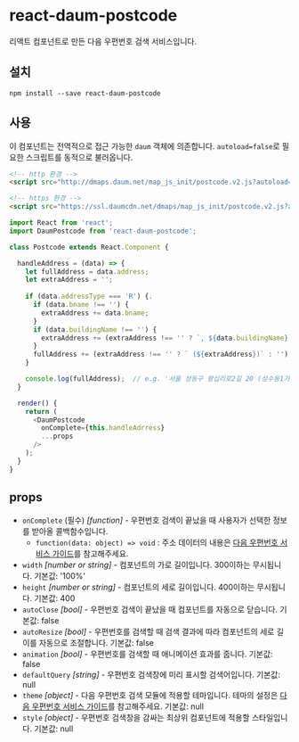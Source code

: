 # react-daum-postcode

리액트 컴포넌트로 만든 다음 우편번호 검색 서비스입니다.

## 설치

```shell
npm install --save react-daum-postcode
```

## 사용

이 컴포넌트는 전역적으로 접근 가능한 `daum` 객체에 의존합니다. `autoload=false`로 필요한 스크립트를 동적으로 불러옵니다.
```html
<!-- http 환경 -->
<script src="http://dmaps.daum.net/map_js_init/postcode.v2.js?autoload=false"></script> 

<!-- https 환경 -->
<script src="https://ssl.daumcdn.net/dmaps/map_js_init/postcode.v2.js?autoload=false"></script>
```

```javascript
import React from 'react';
import DaumPostcode from 'react-daum-postcode';

class Postcode extends React.Component {

  handleAddress = (data) => {
    let fullAddress = data.address;
    let extraAddress = ''; 
    
    if (data.addressType === 'R') {.
      if (data.bname !== '') {
        extraAddress += data.bname;
      }
      if (data.buildingName !== '') {
        extraAddress += (extraAddress !== '' ? `, ${data.buildingName}` : data.buildingName);
      }
      fullAddress += (extraAddress !== '' ? ` (${extraAddress})` : '');
    }

    console.log(fullAddress);  // e.g. '서울 성동구 왕십리로2길 20 (성수동1가)'
  }

  render() {
    return (
      <DaumPostcode
        onComplete={this.handleAdrress}
        ...props
      />
    );
  }
}
```

## props

- `onComplete` (필수) _[function]_ - 우편번호 검색이 끝났을 때 사용자가 선택한 정보를 받아올 콜백함수입니다.
  - `function(data: object) => void` : 주소 데이터의 내용은 [다음 우편번호 서비스 가이드](http://postcode.map.daum.net/guide)를 참고해주세요.
- `width` _[number or string]_ - 컴포넌트의 가로 길이입니다. 300이하는 무시됩니다. 기본값: '100%'
- `height` _[number or string]_ - 컴포넌트의 세로 길이입니다. 400이하는 무시됩니다. 기본값: 400
- `autoClose` _[bool]_ - 우편번호 검색이 끝났을 때 컴포넌트를 자동으로 닫습니다. 기본값: false
- `autoResize` _[bool]_ - 우편번호를 검색할 때 검색 결과에 따라 컴포넌트의 세로 길이를 자동으로 조절합니다. 기본값: false
- `animation` _[bool]_ - 우편번호를 검색할 때 애니메이션 효과를 줍니다. 기본값: false
- `defaultQuery` _[string]_ - 우편번호 검색창에 미리 표시할 검색어입니다. 기본값: null
- `theme` _[object]_ - 다음 우편번호 검색 모듈에 적용할 테마입니다. 테마의 설정은 [다음 우편번호 서비스 가이드](http://postcode.map.daum.net/guide)를 참고해주세요. 기본값: null
- `style` _[object]_ - 우편번호 검색창을 감싸는 최상위 컴포넌트에 적용할 스타일입니다. 기본값: null
